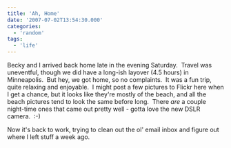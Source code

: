 ```yaml
---
title: 'Ah, Home'
date: '2007-07-02T13:54:30.000'
categories:
  - 'random'
tags:
  - 'life'
---
```


Becky and I arrived back home late in the evening Saturday.  Travel was uneventful, though we did have a long-ish layover (4.5 hours) in Minneapolis.  But hey, we got home, so no complaints.  It was a fun trip, quite relaxing and enjoyable.  I might post a few pictures to Flickr here when I get a chance, but it looks like they're mostly of the beach, and all the beach pictures tend to look the same before long.  There _are_ a couple night-time ones that came out pretty well - gotta love the new DSLR camera.  :-)

Now it's back to work, trying to clean out the ol' email inbox and figure out where I left stuff a week ago.
